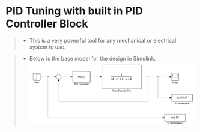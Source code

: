 # PID Tuning with built in PID Controller Block 

> * This is a very powerful tool for any mechanical or electrical system to use. 

> * Below is the base model for the design in Simulink.
 ![Screenshot](Screenshots/PID_MainModel.PNG)
